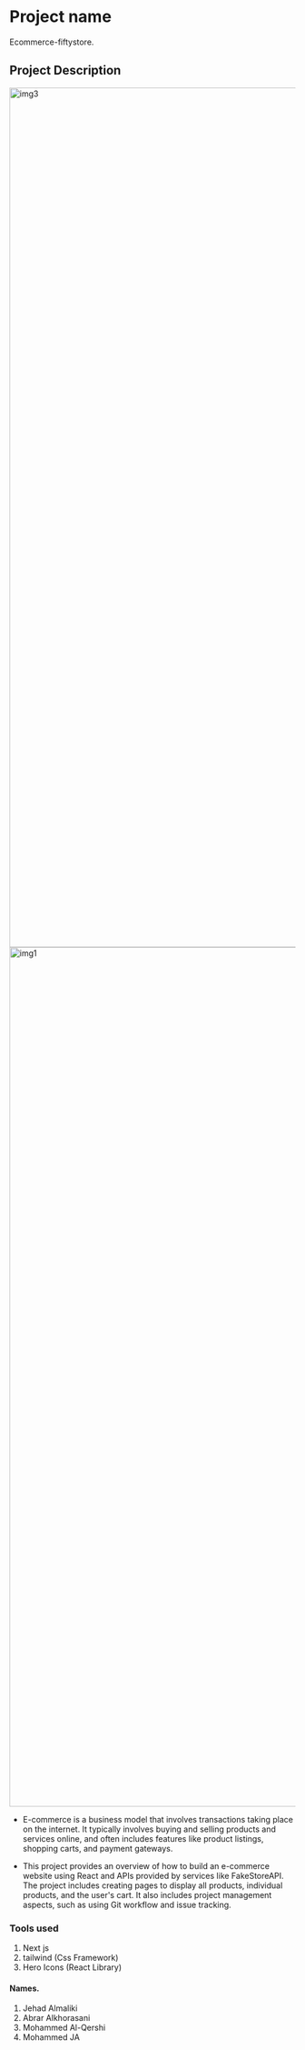 # Project name 

Ecommerce-fiftystore.

## Project Description 

<img width="1512" alt="img3" src="https://user-images.githubusercontent.com/49036484/225685428-135fd4ae-533c-4940-ad83-d9191c719212.png">

<img width="1512" alt="img1" src="https://user-images.githubusercontent.com/49036484/225686560-ffb89d35-ab3d-4f5f-94a1-4281aeb0d702.png">

* E-commerce is a business model that involves transactions taking place on the internet. It typically involves buying and selling products and services online, and often includes features like product listings, shopping carts, and payment gateways. 

 * This project provides an overview of how to build an e-commerce website using React and APIs provided by services like FakeStoreAPI. The project includes creating pages to display all products, individual products, and the user's cart. It also includes project management aspects, such as using Git workflow and issue tracking.






 ### Tools used
 1. Next js 
 2. tailwind (Css Framework)
 3. Hero Icons (React Library)
 

 ####   Names.

 1. Jehad Almaliki
 2. Abrar Alkhorasani
 3. Mohammed Al-Qershi
 4. Mohammed JA

